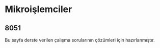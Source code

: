 
# Mikroişlemciler

## 8051

Bu sayfa derste verilen çalışma sorularının çözümleri için hazırlanmıştır.